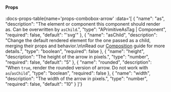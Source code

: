 <!-- This file was automatic generated. Do not edit it manually -->

#### Props
:docs-props-table{name='props-combobox-arrow' :data='[
  {
    "name": "as",
    "description": "The element or component this component should render as. Can be overwritten by `asChild`.",
    "type": "APrimitiveAsTag | Component",
    "required": false,
    "default": "\'svg\'"
  },
  {
    "name": "asChild",
    "description": "Change the default rendered element for the one passed as a child, merging their props and behavior.\\n\\nRead our [Composition](https://akar.vinicunca.dev/core/guides/composition) guide for more details.",
    "type": "boolean",
    "required": false
  },
  {
    "name": "height",
    "description": "The height of the arrow in pixels.",
    "type": "number",
    "required": false,
    "default": "5"
  },
  {
    "name": "rounded",
    "description": "When `true`, render the rounded version of arrow. Do not work with `as`/`asChild`",
    "type": "boolean",
    "required": false
  },
  {
    "name": "width",
    "description": "The width of the arrow in pixels.",
    "type": "number",
    "required": false,
    "default": "10"
  }
]'} 
